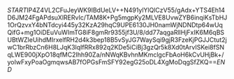 $START$IP4Z4VL2CFuJeyWK9IBdUeLV++N491ylYlQlCzV55/gAdx+YTS4Eh14D6JM24FgAPdsuXlRERvIc/TAM8K+Pg5mgpKy2MLVE8UvwZYB6inqiKsTbHJ1OrQzvxY4bNTdcyi445y32KzA29hqC9UPE6130JH0namWjNDNDtp64wUqQifG+mg1OiDEuVuWImTG8iF8gmRr9355jf3U/8/dd77aqgaRllHjFxIK6M6qBSUBtWZleUihdMIrxelfRH2d4k3bep18B5vSyJG7WaySqi9gjR3FzeKjPGJJCtut2jwC1brRbzCn6H8LJqK3lqIfRRx892q2KDe5iCiBj3gzQr5k8Xd0tArvISKei8fSNqLWE900jXpO18qfMC2Ihh90Za/nNWqKBvhnMKmclgcFbAoH6kCvUHjBk+/yoIwFxyPoaOgmqwsAB7fOPGsFmSFY92egG25oDL4XgMoDqgSfZKQ==$END$